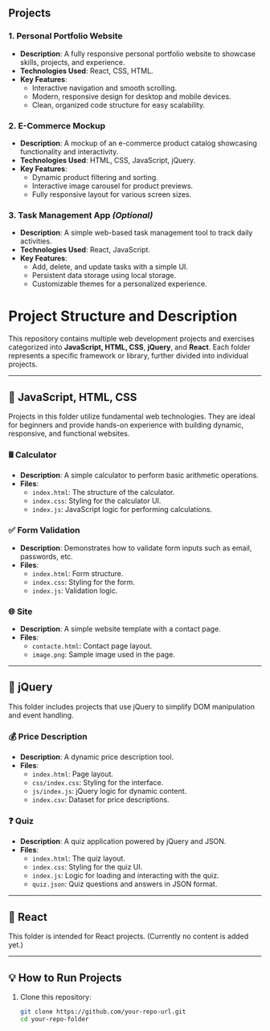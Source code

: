 ## Projects

### 1. Personal Portfolio Website
- **Description**: A fully responsive personal portfolio website to showcase skills, projects, and experience.
- **Technologies Used**: React, CSS, HTML.
- **Key Features**:
  - Interactive navigation and smooth scrolling.
  - Modern, responsive design for desktop and mobile devices.
  - Clean, organized code structure for easy scalability.

### 2. E-Commerce Mockup
- **Description**: A mockup of an e-commerce product catalog showcasing functionality and interactivity.
- **Technologies Used**: HTML, CSS, JavaScript, jQuery.
- **Key Features**:
  - Dynamic product filtering and sorting.
  - Interactive image carousel for product previews.
  - Fully responsive layout for various screen sizes.

### 3. Task Management App *(Optional)*
- **Description**: A simple web-based task management tool to track daily activities.
- **Technologies Used**: React, JavaScript.
- **Key Features**:
  - Add, delete, and update tasks with a simple UI.
  - Persistent data storage using local storage.
  - Customizable themes for a personalized experience.

# Project Structure and Description

This repository contains multiple web development projects and exercises categorized into **JavaScript, HTML, CSS**, **jQuery**, and **React**. Each folder represents a specific framework or library, further divided into individual projects.

---

## 📂 **JavaScript, HTML, CSS**

Projects in this folder utilize fundamental web technologies. They are ideal for beginners and provide hands-on experience with building dynamic, responsive, and functional websites.

### 🖩 **Calculator**
- **Description**: A simple calculator to perform basic arithmetic operations.
- **Files**:
  - `index.html`: The structure of the calculator.
  - `index.css`: Styling for the calculator UI.
  - `index.js`: JavaScript logic for performing calculations.

### ✅ **Form Validation**
- **Description**: Demonstrates how to validate form inputs such as email, passwords, etc.
- **Files**:
  - `index.html`: Form structure.
  - `index.css`: Styling for the form.
  - `index.js`: Validation logic.

### 🌐 **Site**
- **Description**: A simple website template with a contact page.
- **Files**:
  - `contacte.html`: Contact page layout.
  - `image.png`: Sample image used in the page.

---

## 📂 **jQuery**

This folder includes projects that use jQuery to simplify DOM manipulation and event handling.

### 💰 **Price Description**
- **Description**: A dynamic price description tool.
- **Files**:
  - `index.html`: Page layout.
  - `css/index.css`: Styling for the interface.
  - `js/index.js`: jQuery logic for dynamic content.
  - `index.csv`: Dataset for price descriptions.

### ❓ **Quiz**
- **Description**: A quiz application powered by jQuery and JSON.
- **Files**:
  - `index.html`: The quiz layout.
  - `index.css`: Styling for the quiz UI.
  - `index.js`: Logic for loading and interacting with the quiz.
  - `quiz.json`: Quiz questions and answers in JSON format.

---

## 📂 **React**

This folder is intended for React projects. (Currently no content is added yet.)

---

## 💡 How to Run Projects

1. Clone this repository:
   ```bash
   git clone https://github.com/your-repo-url.git
   cd your-repo-folder

